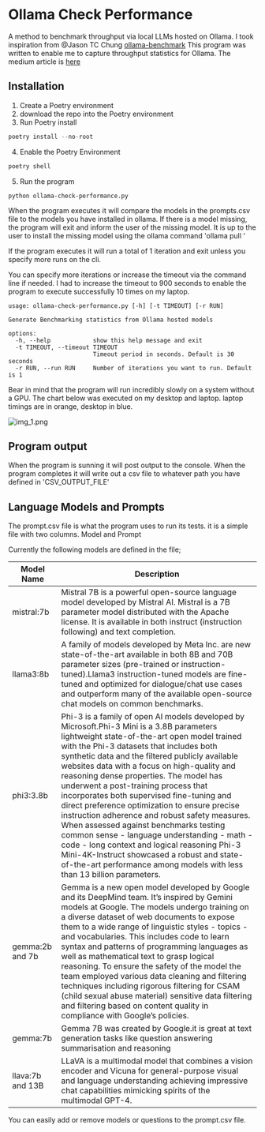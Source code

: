 # Ollama Check Performance
A method to benchmark throughput via local LLMs hosted on Ollama.
I took inspiration from @Jason TC Chung [ollama-benchmark](https://github.com/aidatatools/ollama-benchmark)
This program was written to enable me to capture throughput statistics for Ollama. The medium article is [here](https://medium.com/@twelsh37/taking-the-pc-and-laptop-for-a-walk-down-the-ollama-highway-1dcb362bfdd8) 
## Installation
1. Create a Poetry environment
2. download the repo into the Poetry environment
3. Run Poetry install
```python
poetry install --no-root
```
4. Enable the Poetry Environment
```python
poetry shell
```
5. Run the program

```
python ollama-check-performance.py 
```
When the program executes it will compare the models in the prompts.csv file to the models you have installed in ollama.
If there is a model missing, the program will exit and inform the user of the missing model.
It is up to the user to install the missing model using the ollama command 'ollama pull <model Name>'

If the program executes it will run a total of 1 iteration and exit unless you specify more runs on the cli.


You can specify more iterations or increase the timeout via the command line if needed.
I had to increase the timeout to 900 seconds to enable the program to execute successfully 10 times on my laptop.

```
usage: ollama-check-performance.py [-h] [-t TIMEOUT] [-r RUN]

Generate Benchmarking statistics from Ollama hosted models

options:
  -h, --help            show this help message and exit
  -t TIMEOUT, --timeout TIMEOUT
                        Timeout period in seconds. Default is 30 seconds
  -r RUN, --run RUN     Number of iterations you want to run. Default is 1
```
Bear in mind that the program will run incredibly slowly on a system without a GPU. The chart below was executed on my desktop and laptop. laptop timings are in orange, desktop in blue.

![img_1.png](img_1.png)

## Program output
When the program is sunning it will post output to the console.
When the program completes it will write out a csv file to whatever path you have defined in 'CSV_OUTPUT_FILE'


## Language Models and Prompts
The prompt.csv file is what the program uses to run its tests.
it is a simple file with two columns.
Model and Prompt

Currently the following models are defined in the file; 

| Model Name       | Description                                                                                                                                                                                                                                                                                                                                                                                                                                                                                                                                                                                                                                                                                                                                                                              |
|------------------|------------------------------------------------------------------------------------------------------------------------------------------------------------------------------------------------------------------------------------------------------------------------------------------------------------------------------------------------------------------------------------------------------------------------------------------------------------------------------------------------------------------------------------------------------------------------------------------------------------------------------------------------------------------------------------------------------------------------------------------------------------------------------------------|
| mistral:7b       | Mistral 7B is a powerful open-source language model developed by Mistral AI. Mistral is a 7B parameter model distributed with the Apache license. It is available in both instruct (instruction following) and text completion.                                                                                                                                                                                                                                                                                                                                                                                                                                                                                                                                                          |
| llama3:8b        | A family of models developed by Meta Inc. are new state-of-the-art  available in both 8B and 70B parameter sizes (pre-trained or instruction-tuned).Llama3 instruction-tuned models are fine-tuned and optimized for dialogue/chat use cases and outperform many of the available open-source chat models on common benchmarks.                                                                                                                                                                                                                                                                                                                                                                                                                                                          |
| phi3:3.8b        | Phi-3 is a family of open AI models developed by Microsoft.Phi-3 Mini is a 3.8B parameters lightweight state-of-the-art open model trained with the Phi-3 datasets that includes both synthetic data and the filtered publicly available websites data with a focus on high-quality and reasoning dense properties. The model has underwent a post-training process that incorporates both supervised fine-tuning and direct preference optimization to ensure precise instruction adherence and robust safety measures. When assessed against benchmarks testing common sense - language understanding - math - code - long context and logical reasoning Phi-3 Mini-4K-Instruct showcased a robust and state-of-the-art performance among models with less than 13 billion parameters. |
| gemma:2b and 7b  | Gemma is a new open model developed by Google and its DeepMind team. It’s inspired by Gemini models at Google. The models undergo training on a diverse dataset of web documents to expose them to a wide range of linguistic styles - topics - and vocabularies. This includes code to learn syntax and patterns of programming languages as well as mathematical text to grasp logical reasoning. To ensure the safety of the model the team employed various data cleaning and filtering techniques including rigorous filtering for CSAM (child sexual abuse material) sensitive data filtering and filtering based on content quality in compliance with Google’s policies.                                                                                                         |
| gemma:7b         | Gemma 7B was created by Google.it is great at text generation tasks like question answering summarisation and reasoning                                                                                                                                                                                                                                                                                                                                                                                                                                                                                                                                                                                                                                                                  |
| llava:7b and 13B | LLaVA is a multimodal model that combines a vision encoder and Vicuna for general-purpose visual and language understanding achieving impressive chat capabilities mimicking spirits of the multimodal GPT-4.                                                                                                                                                                                                                                                                                                                                                                                                                                                                                                                                                                            |

You can easily add or remove models or questions to the prompt.csv file. 